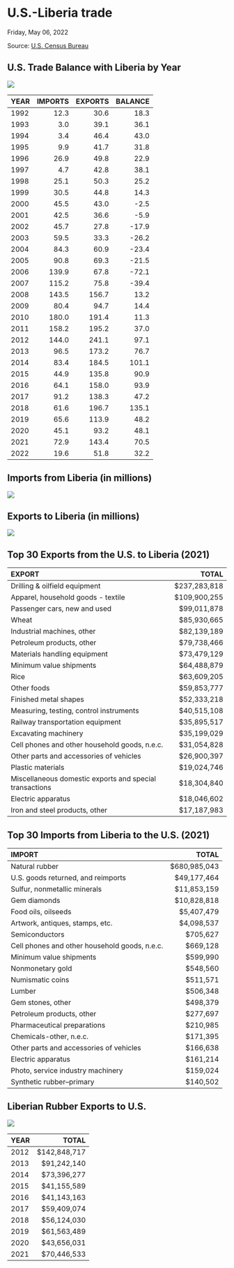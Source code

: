 U.S.-Liberia trade
================
Friday, May 06, 2022

Source: [U.S. Census
Bureau](https://www.census.gov/foreign-trade/balance/c7650.html)

## U.S. Trade Balance with Liberia by Year

![](Census-trade_files/figure-gfm/trade-balance-1.png)<!-- -->

| YEAR | IMPORTS | EXPORTS | BALANCE |
|:-----|--------:|--------:|--------:|
| 1992 |    12.3 |    30.6 |    18.3 |
| 1993 |     3.0 |    39.1 |    36.1 |
| 1994 |     3.4 |    46.4 |    43.0 |
| 1995 |     9.9 |    41.7 |    31.8 |
| 1996 |    26.9 |    49.8 |    22.9 |
| 1997 |     4.7 |    42.8 |    38.1 |
| 1998 |    25.1 |    50.3 |    25.2 |
| 1999 |    30.5 |    44.8 |    14.3 |
| 2000 |    45.5 |    43.0 |    -2.5 |
| 2001 |    42.5 |    36.6 |    -5.9 |
| 2002 |    45.7 |    27.8 |   -17.9 |
| 2003 |    59.5 |    33.3 |   -26.2 |
| 2004 |    84.3 |    60.9 |   -23.4 |
| 2005 |    90.8 |    69.3 |   -21.5 |
| 2006 |   139.9 |    67.8 |   -72.1 |
| 2007 |   115.2 |    75.8 |   -39.4 |
| 2008 |   143.5 |   156.7 |    13.2 |
| 2009 |    80.4 |    94.7 |    14.4 |
| 2010 |   180.0 |   191.4 |    11.3 |
| 2011 |   158.2 |   195.2 |    37.0 |
| 2012 |   144.0 |   241.1 |    97.1 |
| 2013 |    96.5 |   173.2 |    76.7 |
| 2014 |    83.4 |   184.5 |   101.1 |
| 2015 |    44.9 |   135.8 |    90.9 |
| 2016 |    64.1 |   158.0 |    93.9 |
| 2017 |    91.2 |   138.3 |    47.2 |
| 2018 |    61.6 |   196.7 |   135.1 |
| 2019 |    65.6 |   113.9 |    48.2 |
| 2020 |    45.1 |    93.2 |    48.1 |
| 2021 |    72.9 |   143.4 |    70.5 |
| 2022 |    19.6 |    51.8 |    32.2 |

## Imports from Liberia (in millions)

![](Census-trade_files/figure-gfm/imports-plot-1.png)<!-- -->

## Exports to Liberia (in millions)

![](Census-trade_files/figure-gfm/exports-plot-1.png)<!-- -->

## Top 30 Exports from the U.S. to Liberia (2021)

| EXPORT                                                  |        TOTAL |
|:--------------------------------------------------------|-------------:|
| Drilling & oilfield equipment                           | $237,283,818 |
| Apparel, household goods - textile                      | $109,900,255 |
| Passenger cars, new and used                            |  $99,011,878 |
| Wheat                                                   |  $85,930,665 |
| Industrial machines, other                              |  $82,139,189 |
| Petroleum products, other                               |  $79,738,466 |
| Materials handling equipment                            |  $73,479,129 |
| Minimum value shipments                                 |  $64,488,879 |
| Rice                                                    |  $63,609,205 |
| Other foods                                             |  $59,853,777 |
| Finished metal shapes                                   |  $52,333,218 |
| Measuring, testing, control instruments                 |  $40,515,108 |
| Railway transportation equipment                        |  $35,895,517 |
| Excavating machinery                                    |  $35,199,029 |
| Cell phones and other household goods, n.e.c.           |  $31,054,828 |
| Other parts and accessories of vehicles                 |  $26,900,397 |
| Plastic materials                                       |  $19,024,746 |
| Miscellaneous domestic exports and special transactions |  $18,304,840 |
| Electric apparatus                                      |  $18,046,602 |
| Iron and steel products, other                          |  $17,187,983 |

## Top 30 Imports from Liberia to the U.S. (2021)

| IMPORT                                        |        TOTAL |
|:----------------------------------------------|-------------:|
| Natural rubber                                | $680,985,043 |
| U.S. goods returned, and reimports            |  $49,177,464 |
| Sulfur, nonmetallic minerals                  |  $11,853,159 |
| Gem diamonds                                  |  $10,828,818 |
| Food oils, oilseeds                           |   $5,407,479 |
| Artwork, antiques, stamps, etc.               |   $4,098,537 |
| Semiconductors                                |     $705,627 |
| Cell phones and other household goods, n.e.c. |     $669,128 |
| Minimum value shipments                       |     $599,990 |
| Nonmonetary gold                              |     $548,560 |
| Numismatic coins                              |     $511,571 |
| Lumber                                        |     $506,348 |
| Gem stones, other                             |     $498,379 |
| Petroleum products, other                     |     $277,697 |
| Pharmaceutical preparations                   |     $210,985 |
| Chemicals-other, n.e.c.                       |     $171,395 |
| Other parts and accessories of vehicles       |     $166,638 |
| Electric apparatus                            |     $161,214 |
| Photo, service industry machinery             |     $159,024 |
| Synthetic rubber–primary                      |     $140,502 |

## Liberian Rubber Exports to U.S.

![](Census-trade_files/figure-gfm/rubber-plot-1.png)<!-- -->

| YEAR |        TOTAL |
|:-----|-------------:|
| 2012 | $142,848,717 |
| 2013 |  $91,242,140 |
| 2014 |  $73,396,277 |
| 2015 |  $41,155,589 |
| 2016 |  $41,143,163 |
| 2017 |  $59,409,074 |
| 2018 |  $56,124,030 |
| 2019 |  $61,563,489 |
| 2020 |  $43,656,031 |
| 2021 |  $70,446,533 |
